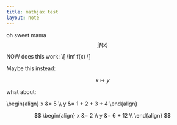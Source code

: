 ```yaml
---
title: mathjax test
layout: note
---
```



oh sweet mama $$\int f(x)$$

NOW does this work: \\[ \inf f(x) \\]

Maybe this instead:

$$ x \mapsto y $$

what about:

\begin{align}
x &= 5 \\\\
y &= 1 + 2 + 3 + 4
\end{align}

$$
	\begin{align}
		x &= 2 \\
		y &= 6 + 12 \\
	\end{align}	
$$




